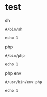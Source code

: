 # test

sh

    #/bin/sh

    echo 1

php

    #/bin/php

    echo 1

php env

    #/usr/bin/env php

    echo 1
